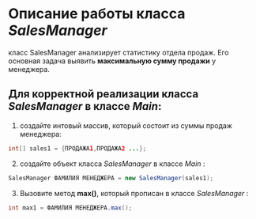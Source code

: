 # Описание работы класса *SalesManager*

класс SalesManager анализирует статистику отдела продаж. Его основная
задача выявить **максимальную сумму продажи** у менеджера.

## Для корректной реализации класса *SalesManager* в классе *Main*:

1. создайте интовый массив, который состоит из суммы продаж менеджера:

```java
int[] sales1 = {ПРОДАЖА1,ПРОДАЖА2 ...};

```

2. создайте объект класса *SalesManager* в классе *Main* :

```java
SalesManager ФАМИЛИЯ МЕНЕДЖЕРА = new SalesManager(sales1);
```

3. Вызовите метод  **max()**, который прописан в классе *SalesManager* :

```java
int max1 = ФАМИЛИЯ МЕНЕДЖЕРА.max();
```